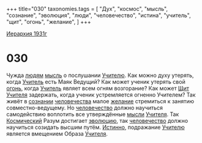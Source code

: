 +++
title="030"
taxonomies.tags = [
"Дух",
"космос",
"мысль",
"сознание",
"эволюция",
"люди",
"человечество",
"истина",
"учитель",
"щит",
"огонь",
"желание",
]
+++

[Иерархия 1931г](/agni/19312)

# 030
Чужда [людям](/tags/люди) [мысль](/tags/мысль) о послушании [Учителю](/tags/учитель). Как можно духу утерять, когда [Учитель](/tags/учитель) есть Маяк Ведущий? Как может ученик утерять свой [огонь](/tags/огонь), когда [Учитель](/tags/учитель) являет всем огням возгорание? Как может [Щит](/tags/щит) [Учителя](/tags/учитель) задержать, когда ученик устремляется огненно Учителем? Так живёт в [сознании](/tags/сознание) [человечества](/tags/[человечество](/tags/человечество)) малое [желание](/tags/желание) стремиться к занятию совместно-ведущему. Но [человечество](/tags/человечество) должно научиться самодействию воплотить все утверждённые [мысли](/tags/мысль) [Учителя](/tags/учитель). Так [Космический](/tags/космос) Разум достигает [эволюцию](/tags/эволюция), так [человечество](/tags/человечество) должно научиться созидать высшим путём. [Истинно](/tags/истина), подражание [Учителю](/tags/учитель) является вмещением Образа [Учителя](/tags/учитель).   

